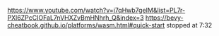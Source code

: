https://www.youtube.com/watch?v=j7qHwb7geIM&list=PL7r-PXl6ZPcCIOFaL7nVHXZvBmHNhrh_Q&index=3
https://bevy-cheatbook.github.io/platforms/wasm.html#quick-start
stopped at 7:32
